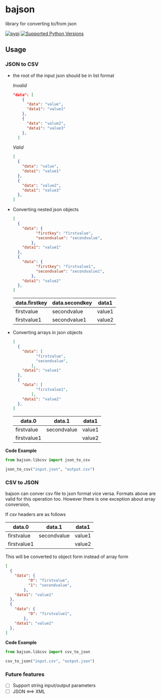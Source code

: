 # bajson
library for converting to/from json

[![pypi](http://img.shields.io/pypi/v/bajson.png)](https://pypi.python.org/pypi/bajson)
[![Supported Python Versions](https://img.shields.io/pypi/pyversions/bajson.svg)](https://pypi.python.org/pypi/bajson/)

## Usage

### JSON to CSV
* the root of the input json should be in list format

  *Invalid* 
  ```json
  "data": [
      {
        "data": "value",
        "data1": "value1"
      },
      {
        "data": "value2",
        "data1": "value3"
      },
    ]
  ``` 
  *Valid*
  ```json
  [
    {
      "data": "value",
      "data1": "value1"
    },
    {
      "data": "value2",
      "data1": "value3"
    },
  ]
  ```
* Converting nested json objects
  ```json
  [
    {
      "data": {
            "firstkey": "firstvalue",
            "secondvalue": "secondvalue",
          },           
      "data1": "value1"
    },
    {
      "data": {
            "firstkey": "firstvalue1",
            "secondvalue": "secondvalue1",
          },           
      "data1": "value2"
    },
  ]
  ```
  

    | data.firstkey | data.secondkey | data1 |
    | -------- | ----------- | ----------- |
    | firstvalue | secondvalue | value1 |
    | firstvalue1 | secondvalue1 | value2 |
    
    
* Converting arrays in json objects
  ```json
  [
    {
      "data": [
            "firstvalue",
            "secondvalue",
          ],           
      "data1": "value1"
    },
    {
      "data": [
            "firstvalue1",
          ],           
      "data1": "value2"
    },
  ]
  ```
  

    | data.0 | data.1 | data1 |
    | -------- | ----------- | ----------- |
    | firstvalue | secondvalue | value1 |
    | firstvalue1 |  | value2 |


**Code Example**
```python
from bajson.libcsv import json_to_csv

json_to_csv("input.json", "output.csv")
```

### CSV to JSON

bajson can conver csv file to json format vice versa. Formats above are valid for this operation too. However there is one exception about array conversion,

If csv headers are as follows

  | data.0 | data.1 | data1 |
  | -------- | ----------- | ----------- |
  | firstvalue | secondvalue | value1 |
  | firstvalue1 |  | value2 |
    
This will be converted to object form instead of array form
  ```json
  [
    {
      "data": {
            "0": "firstvalue",
            "1": "secondvalue",
          },           
      "data1": "value1"
    },
    {
      "data": {
            "0": "firstvalue1",
          },           
      "data1": "value2"
    },
  ]
  ```
  
**Code Example**
```python
from bajson.libcsv import csv_to_json

csv_to_json("input.csv", "output.json")
```


### Future features
- [ ] Support string input/output parameters
- [ ] JSON <==> XML
